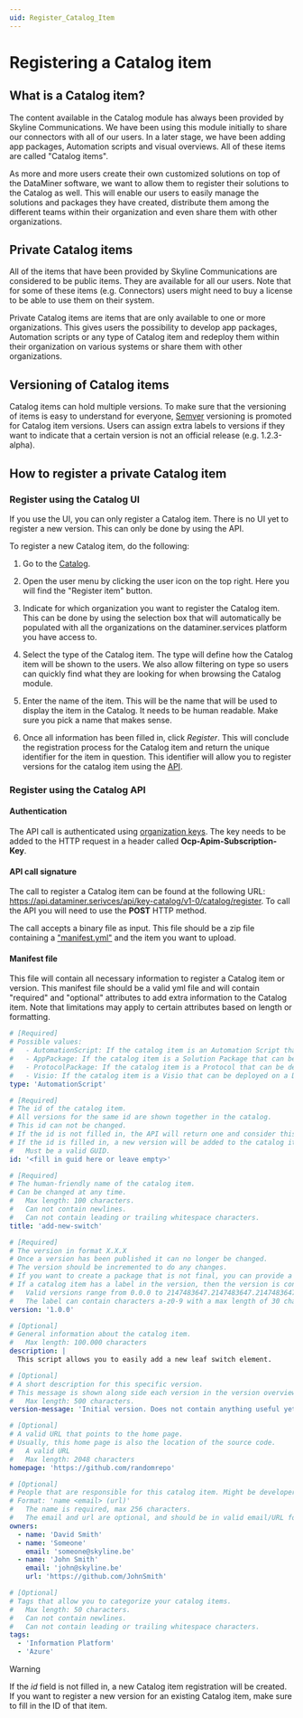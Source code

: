 ```yaml
---
uid: Register_Catalog_Item
---
```


# Registering a Catalog item

## What is a Catalog item?

The content available in the Catalog module has always been provided by Skyline Communications. We have been using this module initially to share our connectors with all of our users. In a later stage, we have been adding app packages, Automation scripts and visual overviews. All of these items are called "Catalog items".

As more and more users create their own customized solutions on top of the DataMiner software, we want to allow them to register their solutions to the Catalog as well. This will enable our users to easily manage the solutions and packages they have created, distribute them among the different teams within their organization and even share them with other organizations.

## Private Catalog items

All of the items that have been provided by Skyline Communications are considered to be public items. They are available for all our users. Note that for some of these items (e.g. Connectors) users might need to buy a license to be able to use them on their system.

Private Catalog items are items that are only available to one or more organizations. This gives users the possibility to develop app packages, Automation scripts or any type of Catalog item and redeploy them within their organization on various systems or share them with other organizations.

## Versioning of Catalog items

Catalog items can hold multiple versions. To make sure that the versioning of items is easy to understand for everyone, [Semver](https://semver.org/) versioning is promoted for Catalog item versions. Users can assign extra labels to versions if they want to indicate that a certain version is not an official release (e.g. 1.2.3-alpha).

## How to register a private Catalog item

### Register using the Catalog UI

If you use the UI, you can only register a Catalog item. There is no UI yet to register a new version. This can only be done by using the API.

To register a new Catalog item, do the following:

1. Go to the [Catalog](https://catalog.dataminer.services).

1. Open the user menu by clicking the user icon on the top right. Here you will find the "Register item" button.

1. Indicate for which organization you want to register the Catalog item. This can be done by using the selection box that will automatically be populated with all the organizations on the dataminer.services platform you have access to.

1. Select the type of the Catalog item. The type will define how the Catalog item will be shown to the users. We also allow filtering on type so users can quickly find what they are looking for when browsing the Catalog module.

1. Enter the name of the item. This will be the name that will be used to display the item in the Catalog. It needs to be human readable. Make sure you pick a name that makes sense.

1. Once all information has been filled in, click *Register*. This will conclude the registration process for the Catalog item and return the unique identifier for the item in question. This identifier will allow you to register versions for the catalog item using the [API](xref:Register_Catalog_Item#register-using-the-catalog-api).

### Register using the Catalog API

#### Authentication

The API call is authenticated using [organization keys](xref:Managing_DCP_keys#organization-keys). The key needs to be added to the HTTP request in a header called **Ocp-Apim-Subscription-Key**.

#### API call signature

The call to register a Catalog item can be found at the following URL: <https://api.dataminer.serivces/api/key-catalog/v1-0/catalog/register>. To call the API you will need to use the **POST** HTTP method.

The call accepts a binary file as input. This file should be a zip file containing a ["manifest.yml"](xref:Register_Catalog_Item#manifest-file) and the item you want to upload.

#### Manifest file

This file will contain all necessary information to register a Catalog item or version. This manifest file should be a valid yml file and will contain "required" and "optional" attributes to add extra information to the Catalog item. Note that limitations may apply to certain attributes based on length or formatting.

```yml
# [Required]
# Possible values: 
#   - AutomationScript: If the catalog item is an Automation Script that can be deployed on a DataMiner System.
#   - AppPackage: If the catalog item is a Solution Package that can be deployed on a DataMiner System.
#   - ProtocolPackage: If the catalog item is a Protocol that can be deployed on a DataMiner System.
#   - Visio: If the catalog item is a Visio that can be deployed on a DataMiner System.
type: 'AutomationScript'

# [Required] 
# The id of the catalog item.
# All versions for the same id are shown together in the catalog.
# This id can not be changed. 
# If the id is not filled in, the API will return one and consider this as the registration of a new item.
# If the id is filled in, a new version will be added to the catalog item with the given version number.
#   Must be a valid GUID.
id: '<fill in guid here or leave empty>'

# [Required] 
# The human-friendly name of the catalog item. 
# Can be changed at any time.
#   Max length: 100 characters.
#   Can not contain newlines.
#   Can not contain leading or trailing whitespace characters.
title: 'add-new-switch'

# [Required] 
# The version in format X.X.X
# Once a version has been published it can no longer be changed.
# The version should be incremented to do any changes.
# If you want to create a package that is not final, you can provide a label at the end: X.X.X-label
# If a catalog item has a label in the version, then the version is considered to be a pre-release version, and not an official one.
#   Valid versions range from 0.0.0 to 2147483647.2147483647.2147483647
#   The label can contain characters a-z0-9 with a max length of 30 characters.
version: '1.0.0'

# [Optional]
# General information about the catalog item.
#   Max length: 100.000 characters
description: |
  This script allows you to easily add a new leaf switch element.

# [Optional]
# A short description for this specific version.
# This message is shown along side each version in the version overviews in the catalog. 
#   Max length: 500 characters.
version-message: 'Initial version. Does not contain anything useful yet.'

# [Optional]
# A valid URL that points to the home page.
# Usually, this home page is also the location of the source code.
#   A valid URL
#   Max length: 2048 characters
homepage: 'https://github.com/randomrepo'

# [Optional]
# People that are responsible for this catalog item. Might be developers but is not required.
# Format: 'name <email> (url)'
#   The name is required, max 256 characters.
#   The email and url are optional, and should be in valid email/URL formats.
owners:
  - name: 'David Smith'
  - name: 'Someone'
    email: 'someone@skyline.be'
  - name: 'John Smith'
    email: 'john@skyline.be'
    url: 'https://github.com/JohnSmith'

# [Optional]
# Tags that allow you to categorize your catalog items.
#   Max length: 50 characters.
#   Can not contain newlines.
#   Can not contain leading or trailing whitespace characters.
tags:
  - 'Information Platform'
  - 'Azure'
```

> [!WARNING]
> If the *id* field is not filled in, a new Catalog item registration will be created.
> If you want to register a new version for an existing Catalog item, make sure to fill in the ID of that item.
